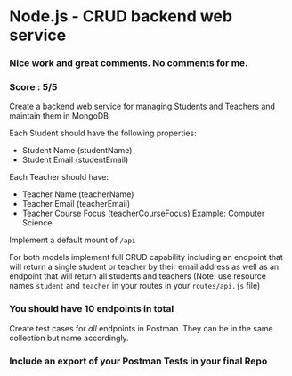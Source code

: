 # Node.js - CRUD backend web service

### Nice work and great comments. No comments for me.
### Score : 5/5

Create a backend web service for managing Students and Teachers and maintain them in MongoDB

Each Student should have the following properties:
- Student Name (studentName)
- Student Email (studentEmail)

Each Teacher should have:
- Teacher Name (teacherName)
- Teacher Email (teacherEmail)
- Teacher Course Focus (teacherCourseFocus) Example: Computer Science

Implement a default mount of `/api`

For both models implement full CRUD capability including an endpoint that will return a single student or teacher by their email address as well as an endpoint that will return all students and teachers (Note: use resource names `student` and `teacher` in your routes in your `routes/api.js` file)

### You should have 10 endpoints in total

Create test cases for *all* endpoints in Postman. They can be in the same collection but name accordingly.

### Include an export of your Postman Tests in your final Repo
